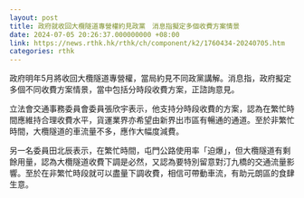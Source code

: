 ```yaml
---
layout: post
title: 政府就收回大欖隧道專營權約見政黨　消息指擬定多個收費方案情景
date: 2024-07-05 20:26:37.000000000 +08:00
link: https://news.rthk.hk/rthk/ch/component/k2/1760434-20240705.htm
categories: rthk
---
```


政府明年5月將收回大欖隧道專營權，當局約見不同政黨講解。消息指，政府擬定多個不同收費方案情景，當中包括分時段收費方案，正諮詢意見。

立法會交通事務委員會委員張欣宇表示，他支持分時段收費的方案，認為在繁忙時間應維持合理收費水平，貨運業界亦希望由新界出市區有暢通的通道。至於非繁忙時間，大欖隧道的車流量不多，應作大幅度減費。

另一名委員田北辰表示，在繁忙時間，屯門公路使用率「迫爆」，但大欖隧道有剩餘用量，認為大欖隧道收費下調是必然，又認為要特別留意對汀九橋的交通流量影響。至於在非繁忙時段就可以盡量下調收費，相信可帶動車流，有助元朗區的食肆生意。
